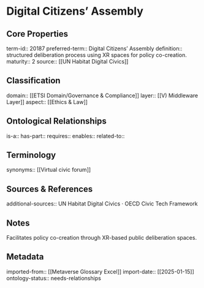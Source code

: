# Digital Citizens’ Assembly

## Core Properties
term-id:: 20187
preferred-term:: Digital Citizens’ Assembly
definition:: structured deliberation process using XR spaces for policy co-creation.
maturity:: 2
source:: [[UN Habitat Digital Civics]]

## Classification
domain:: [[ETSI Domain/Governance & Compliance]]
layer:: [[V) Middleware Layer]]
aspect:: [[Ethics & Law]]

## Ontological Relationships
is-a:: 
has-part:: 
requires:: 
enables:: 
related-to:: 

## Terminology
synonyms:: [[Virtual civic forum]]

## Sources & References
additional-sources:: UN Habitat Digital Civics · OECD Civic Tech Framework

## Notes
Facilitates policy co-creation through XR-based public deliberation spaces.

## Metadata
imported-from:: [[Metaverse Glossary Excel]]
import-date:: [[2025-01-15]]
ontology-status:: needs-relationships